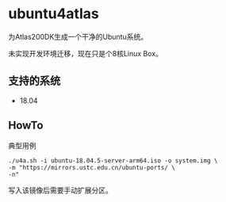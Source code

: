 # ubuntu4atlas

为Atlas200DK生成一个干净的Ubuntu系统。

未实现开发环境迁移，现在只是个8核Linux Box。

## 支持的系统

- 18.04

## HowTo

典型用例

```
./u4a.sh -i ubuntu-18.04.5-server-arm64.iso -o system.img \
-m "https://mirrors.ustc.edu.cn/ubuntu-ports/ \
-n"
```

写入该镜像后需要手动扩展分区。

